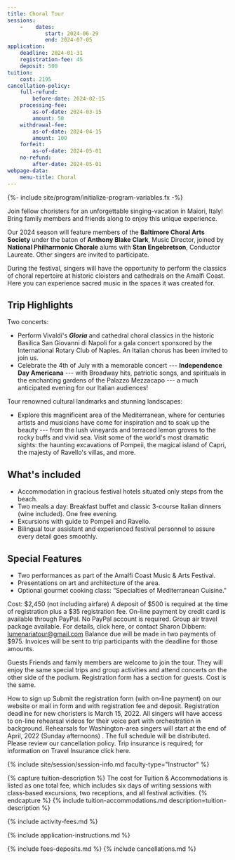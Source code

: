 ```yaml
---
title: Choral Tour
sessions:
    -    dates:
            start: 2024-06-29
            end: 2024-07-05
application:
    deadline: 2024-01-31
    registration-fee: 45
    deposit: 500
tuition:
    cost: 2195
cancellation-policy:
    full-refund:
        before-date: 2024-02-15
    processing-fee:
        as-of-date: 2024-03-15
        amount: 50
    withdrawal-fee:
        as-of-date: 2024-04-15
        amount: 100
    forfeit:
        as-of-date: 2024-05-01
    no-refund:
        after-date: 2024-05-01
webpage-data:
    menu-title: Choral
---
```

{%- include site/program/initialize-program-variables.fx -%}

<section class="standard-block" markdown="1">

Join fellow choristers for an unforgettable singing-vacation in Maiori, Italy!
Bring family members and friends along to enjoy this unique experience.  

Our 2024 season will feature members of the **Baltimore Choral Arts Society**
under the baton of **Anthony Blake Clark**, Music Director, joined
by **National Philharmonic Chorale** alums with **Stan Engebretson**,
Conductor Laureate.  Other singers are invited to participate.

During the festival, singers will have the opportunity to perform the classics
of choral repertoire at historic cloisters and cathedrals on the Amalfi
Coast.  Here you can experience sacred music in the spaces it was created
for. 

## Trip Highlights

Two concerts:

- Perform Vivaldi's ***Gloria*** and cathedral choral classics in the historic
  Basilica San Giovanni di Napoli for a gala concert sponsored by the
  International Rotary Club of Naples.  An Italian chorus has been invited to
  join us.
- Celebrate the 4th of July with a memorable concert --- **Independence Day
  Americana** --- with  Broadway hits, patriotic songs, and spirituals in the
  enchanting gardens of the Palazzo Mezzacapo --- a much anticipated evening
  for  our Italian audiences!

Tour renowned cultural landmarks and stunning landscapes:

- Explore  this  magnificent  area   of  the Mediterranean,  where for
  centuries artists and musicians have come for inspiration and to soak up
  the beauty --- from the lush vineyards and terraced lemon groves to the
  rocky buffs and vivid sea. Visit some of the world's most dramatic sights:
  the haunting excavations of Pompeii, the magical island of Capri, the
  majesty of Ravello's villas, and more.

## What's included

- Accommodation in gracious festival hotels situated only steps from the
  beach.
- Two meals a day:  Breakfast  buffet  and classic 3-course Italian dinners
  (wine included).  One free evening.
- Excursions with guide to Pompeii and Ravello. 
- Bilingual tour assistant and experienced festival personnel to assure every
  detail goes smoothly.
 
## Special Features

* Two performances as part of the Amalfi Coast Music & Arts Festival.
* Presentations on art and architecture of the area.
* Optional gourmet cooking class: “Specialties of Mediterranean Cuisine."

Cost: $2,450 (not including airfare)
A deposit of $500 is required at the time of registration plus a $35 registration fee.
On-line payment by credit card is available through PayPal. No PayPal account is required.
Group air travel package available. For details, click here, or contact Sharon Dibbern:     lumenariatour@gmail.com
Balance due will be made in two payments of $975. Invoices will be sent to trip participants with the deadline for those amounts.

Guests
Friends and family members are welcome to join the tour. They will enjoy the same special trips and group activities and attend concerts on the other side of the podium. Registration form has a section for guests. Cost is the same.

How to sign up
Submit the registration form (with on-line payment) on our website or mail in form and with registration fee and deposit.
Registration deadline for new choristers is  March 15, 2022.
All singers will have access to on-line rehearsal videos for their voice part with orchestration in background.
Rehearsals for Washington-area singers will start at the end of April, 2022  (Sunday afternoons) . The full schedule will be distributed.
Please review our cancellation policy.  Trip insurance is required; for information on Travel Insurance click here.

{% include site/session/session-info.md faculty-type="Instructor" %}

{% capture tuition-description %}
The cost for Tuition & Accommodations is listed as one total fee, which includes six days of writing sessions with class-based excursions, two receptions, and all festival activities.
{% endcapture %}
{% include tuition-accommodations.md description=tuition-description %}

{% include activity-fees.md %}

{% include application-instructions.md %}

{% include fees-deposits.md %}
{% include cancellations.md %}


</section>